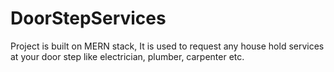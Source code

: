 # DoorStepServices
Project is built on MERN stack, It is used to request any house hold services at your door step like electrician, plumber, carpenter etc.
